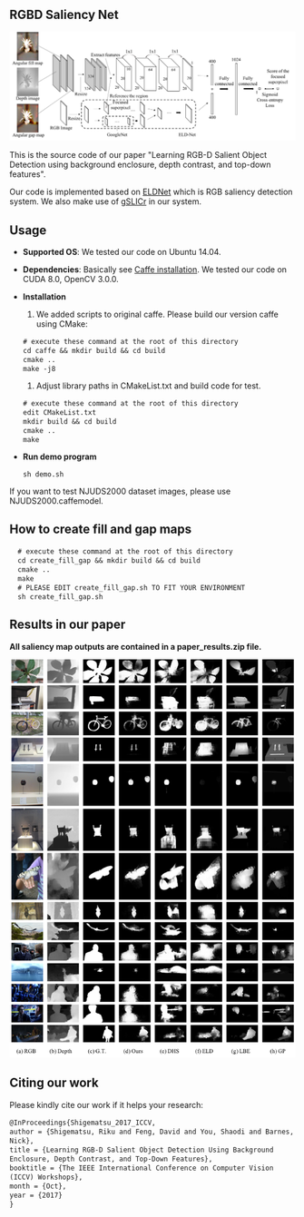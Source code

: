 ## RGBD Saliency Net

![Architecture](./figures/architecture.png)

This is the source code of our paper "Learning RGB-D Salient Object Detection using background enclosure, depth contrast, and top-down features".

Our code is implemented based on [ELDNet](https://github.com/gylee1103/ELDNet) which is RGB saliency detection system. We also make use of [gSLICr](https://github.com/carlren/gSLICr) in our system.

## Usage
- **Supported OS**: We tested our code on Ubuntu 14.04.

- **Dependencies**: Basically see [Caffe installation](http://caffe.berkeleyvision.org/install_apt.html). We tested our code on CUDA 8.0, OpenCV 3.0.0.

- **Installation**

  1. We added scripts to original caffe. Please build our version caffe using CMake:

    ```shell
    # execute these command at the root of this directory
    cd caffe && mkdir build && cd build
    cmake ..
    make -j8
    ```

  1. Adjust library paths in CMakeList.txt and build code for test.

    ```shell
    # execute these command at the root of this directory
    edit CMakeList.txt
    mkdir build && cd build
    cmake ..
    make
    ```

- **Run demo program**

  ```shell
  sh demo.sh
  ```
If you want to test NJUDS2000 dataset images, please use NJUDS2000.caffemodel.

## How to create fill and gap maps
  ```shell
    # execute these command at the root of this directory
    cd create_fill_gap && mkdir build && cd build
    cmake ..
    make
    # PLEASE EDIT create_fill_gap.sh TO FIT YOUR ENVIRONMENT
    sh create_fill_gap.sh
  ```

## Results in our paper

**All saliency map outputs are contained in a paper_results.zip file.**

![results](./figures/results.png)

## Citing our work
Please kindly cite our work if it helps your research:

  ```shell
  @InProceedings{Shigematsu_2017_ICCV,
  author = {Shigematsu, Riku and Feng, David and You, Shaodi and Barnes, Nick},
  title = {Learning RGB-D Salient Object Detection Using Background Enclosure, Depth Contrast, and Top-Down Features},
  booktitle = {The IEEE International Conference on Computer Vision (ICCV) Workshops},
  month = {Oct},
  year = {2017}
  }
  ```
